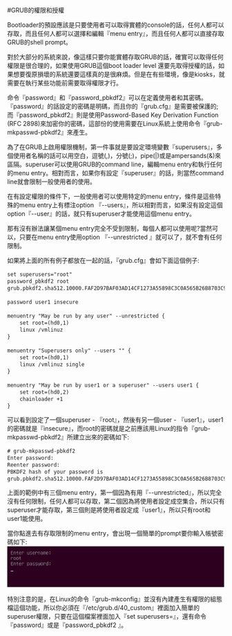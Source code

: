 #GRUB的權限和授權

Bootloader的預設應該是只要使用者可以取得實體的console的話，任何人都可以存取，而且任何人都可以選擇和編輯『menu entry』，而且任何人都可以直接存取GRUB的shell prompt。

對於大部分的系統來說，像這樣只要你能實體存取GRUB的話，確實可以取得任何權限是很合理的，如果使用GRUB這個boot loader level 還要先取得授權的話，如果想要復原損壞的系統還要這樣真的是很麻煩。但是在有些環境，像是kiosks，就需要在執行某些功能前需要取得權限才行。

命令『password』和『password_pbkdf2』可以在定義使用者和其密碼。『password』的話設定的密碼是明碼，而且你的『grub.cfg』是需要被保護的; 而『password_pbkdf2』則是使用Password-Based Key Derivation Function (RFC 2898)來加密你的密碼，這部份的使用需要在Linux系統上使用命令『grub-mkpasswd-pbkdf2』來產生。

為了在GRUB上啟用權限機制，第一件事就是要設定環境變數『superusers』，多個使用者名稱的話可以用空白，逗號(,)，分號(;)，pipe(|)或是ampersands(&)來區隔。superuser可以使用GRUB的command line，編輯menu entry和執行任何的menu entry。相對而言，如果你有設定『superuser』的話，則當然command line就會限制一般使用者的使用。

在有設定權限的條件下，一般使用者可以使用特定的menu entry，條件是這些特殊的menu entry上有標注option 『--users』，所以相對而言，如果沒有設定這個option『--user』的話，就只有superuser才能使用這個menu entry。

那有沒有辦法讓某個menu entry完全不受到限制，每個人都可以使用呢?當然可以，只要在menu entry使用option 『--unrestricted 』就可以了，就不會有任何限制。

如果將上面的所有例子都放在一起的話，『grub.cfg』會如下面這個例子:

```
set superusers="root"
password_pbkdf2 root grub.pbkdf2.sha512.10000.FAF2D97BAF03AD14CF1273A55898C3C0A565B26B8703C97B8733B2DC3430F1A35C3234D821AC99EACF16BBA3039392C57D3DEAEDFFCB9E81C893157F4CD6962B.8677D96E17F07B898624627224A0C6FAF7D63EBE8B5A2B61ED98C641C211F8DDA0DF58EB484FD6D845B9466C3E9177437264C3F7D469E3E2BB7E589AC35AEBC1

password user1 insecure

menuentry "May be run by any user" --unrestricted {
	set root=(hd0,1)
	linux /vmlinuz
}

menuentry "Superusers only" --users "" {
	set root=(hd0,1)
	linux /vmlinuz single
}

menuentry "May be run by user1 or a superuser" --users user1 {
	set root=(hd0,2)
	chainloader +1
}
```
可以看到設定了一個superuser - 『root』，然後有另一個user - 『user1』，user1的密碼就是『insecure』，而root的密碼就是之前應該用Linux的指令『grub-mkpasswd-pbkdf2』所建立出來的密碼如下:

```
# grub-mkpasswd-pbkdf2
Enter password:
Reenter password:
PBKDF2 hash of your password is grub.pbkdf2.sha512.10000.FAF2D97BAF03AD14CF1273A55898C3C0A565B26B8703C97B8733B2DC3430F1A35C3234D821AC99EACF16BBA3039392C57D3DEAEDFFCB9E81C893157F4CD6962B.8677D96E17F07B898624627224A0C6FAF7D63EBE8B5A2B61ED98C641C211F8DDA0DF58EB484FD6D845B9466C3E9177437264C3F7D469E3E2BB7E589AC35AEBC1
```

上面的範例中有三個menu entry，第一個因為有用『--unrestricted』，所以完全沒有任何限制，任何人都可以存取，第二個因為將使用者設定成空集合，所以只有superuser才能存取，第三個則是將使用者設定成『user1』，所以只有root和user1能使用。

當你點進去有存取限制的menu entry，會出現一個簡單的prompt要你輸入帳號密碼如下:
![](Imgs/auth/auth001.PNG)

特別注意的是，在Linux的命令『grub-mkconfig』並沒有內建產生有權限的組態檔這個功能，所以你必須在『/etc/grub.d/40_custom』裡面加入簡單的superuser權限，只要在這個檔案裡面加入『set superusers=』，還有命令『password』或是『password_pbkdf2 』。




